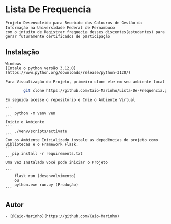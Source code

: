 # Lista De Frequencia

    Projeto Desenvolvido para Recebido dos Calouros de Gestão da Informação na Universidade Federal de Pernambuco
    com o intuito de Registrar frequecia desses discentes(estudantes) para gerar futuramente certificados de participação 

## Instalação

    Windows
    [Intale o python versão 3.12.0](https://www.python.org/downloads/release/python-3120/)
    
    Para Visualização do Projeto, primeiro clone ele em seu ambiente local

```bash
        git clone https://github.com/Caio-Marinho/Lista-De-Frequencia.git
```

    Em seguida acesse o repositório e Crie o Ambiente Virtual

    ```
        python -m venv ven
    ```
    Inicie o Ambiente
    ```
        ./venv/scripts/activate
    ```
    Com os Ambiente Inicializado instale as depedências do projeto como Bibliotecas e o Framework Flask.
    ```
       pip install -r requirements.txt
    ```
    Uma vez Instalado você pode iniciar o Projeto
    
    ```
        flask run (desenvolvimento)
        ou
        python.exe run.py (Produção)
    ```
    
## Autor

    - [@Caio-Marinho](https://github.com/Caio-Marinho)

